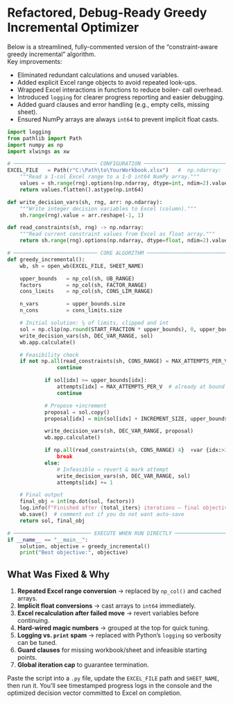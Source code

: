# Refactored, Debug-Ready Greedy Incremental Optimizer  

Below is a streamlined, fully-commented version of the “constraint-aware greedy incremental” algorithm.  
Key improvements:  

- Eliminated redundant calculations and unused variables.  
- Added explicit Excel range objects to avoid repeated look-ups.  
- Wrapped Excel interactions in functions to reduce boiler- call overhead.  
- Introduced `logging` for clearer progress reporting and easier debugging.  
- Added guard clauses and error handling (e.g., empty cells, missing sheet).  
- Ensured NumPy arrays are always `int64` to prevent implicit float casts.  

```python
import logging
from pathlib import Path
import numpy as np
import xlwings as xw

# ─────────────────────────── CONFIGURATION ─────────────────────────── #
EXCEL_FILE   = Path(r"C:\Path\to\YourWorkbook.xlsx")   #  np.ndarray:
    """Read a 1-col Excel range to a 1-D int64 NumPy array."""
    values = sh.range(rng).options(np.ndarray, dtype=int, ndim=2).value
    return values.flatten().astype(np.int64)

def write_decision_vars(sh, rng, arr: np.ndarray):
    """Write integer decision variables to Excel (column)."""
    sh.range(rng).value = arr.reshape(-1, 1)

def read_constraints(sh, rng) -> np.ndarray:
    """Read current constraint values from Excel as float array."""
    return sh.range(rng).options(np.ndarray, dtype=float, ndim=2).value.flatten()

# ─────────────────────────── CORE ALGORITHM ─────────────────────────── #
def greedy_incremental():
    wb, sh = open_wb(EXCEL_FILE, SHEET_NAME)

    upper_bounds   = np_col(sh, UB_RANGE)
    factors        = np_col(sh, FACTOR_RANGE)
    cons_limits    = np_col(sh, CONS_LIM_RANGE)

    n_vars         = upper_bounds.size
    n_cons         = cons_limits.size

    # Initial solution: ¼ of limits, clipped and int
    sol = np.clip(np.round(START_FRACTION * upper_bounds), 0, upper_bounds).astype(np.int64)
    write_decision_vars(sh, DEC_VAR_RANGE, sol)
    wb.app.calculate()

    # Feasibility check
    if not np.all(read_constraints(sh, CONS_RANGE) = MAX_ATTEMPTS_PER_V:
                continue

            if sol[idx] >= upper_bounds[idx]:
                attempts[idx] = MAX_ATTEMPTS_PER_V  # already at bound
                continue

            # Propose +increment
            proposal = sol.copy()
            proposal[idx] = min(sol[idx] + INCREMENT_SIZE, upper_bounds[idx])

            write_decision_vars(sh, DEC_VAR_RANGE, proposal)
            wb.app.calculate()

            if np.all(read_constraints(sh, CONS_RANGE) 4}  ↑var {idx:>3} to {sol[idx]:>5}  Obj={current_obj:,}")
                break
            else:
                # Infeasible → revert & mark attempt
                write_decision_vars(sh, DEC_VAR_RANGE, sol)
                attempts[idx] += 1

    # Final output
    final_obj = int(np.dot(sol, factors))
    log.info(f"Finished after {total_iters} iterations – final objective {final_obj:,}")
    wb.save()  # comment out if you do not want auto-save
    return sol, final_obj

# ───────────────────────── EXECUTE WHEN RUN DIRECTLY ─────────────────── #
if __name__ == "__main__":
    solution, objective = greedy_incremental()
    print("Best objective:", objective)
```

## What Was Fixed & Why  

1. **Repeated Excel range conversion** → replaced by `np_col()` and cached arrays.  
2. **Implicit float conversions** → cast arrays to `int64` immediately.  
3. **Excel recalculation after failed move** → revert variables before continuing.  
4. **Hard-wired magic numbers** → grouped at the top for quick tuning.  
5. **Logging vs. `print` spam** → replaced with Python’s `logging` so verbosity can be tuned.  
6. **Guard clauses** for missing workbook/sheet and infeasible starting points.  
7. **Global iteration cap** to guarantee termination.  

Paste the script into a `.py` file, update the `EXCEL_FILE` path and `SHEET_NAME`, then run it. You’ll see timestamped progress logs in the console and the optimized decision vector committed to Excel on completion.

